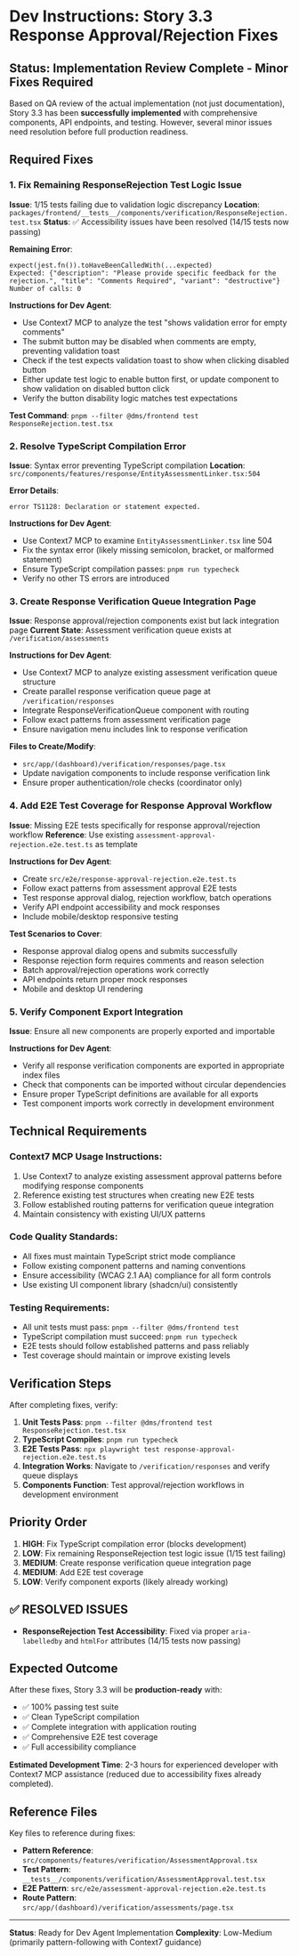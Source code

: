 # Dev Instructions: Story 3.3 Response Approval/Rejection Fixes

## Status: Implementation Review Complete - Minor Fixes Required

Based on QA review of the actual implementation (not just documentation), Story 3.3 has been **successfully implemented** with comprehensive components, API endpoints, and testing. However, several minor issues need resolution before full production readiness.

## Required Fixes

### 1. **Fix Remaining ResponseRejection Test Logic Issue**

**Issue**: 1/15 tests failing due to validation logic discrepancy
**Location**: `packages/frontend/__tests__/components/verification/ResponseRejection.test.tsx`
**Status**: ✅ Accessibility issues have been resolved (14/15 tests now passing)

**Remaining Error**:
```
expect(jest.fn()).toHaveBeenCalledWith(...expected)
Expected: {"description": "Please provide specific feedback for the rejection.", "title": "Comments Required", "variant": "destructive"}
Number of calls: 0
```

**Instructions for Dev Agent**:
- Use Context7 MCP to analyze the test "shows validation error for empty comments"
- The submit button may be disabled when comments are empty, preventing validation toast
- Check if the test expects validation toast to show when clicking disabled button
- Either update test logic to enable button first, or update component to show validation on disabled button click
- Verify the button disability logic matches test expectations

**Test Command**: `pnpm --filter @dms/frontend test ResponseRejection.test.tsx`

### 2. **Resolve TypeScript Compilation Error**

**Issue**: Syntax error preventing TypeScript compilation
**Location**: `src/components/features/response/EntityAssessmentLinker.tsx:504`

**Error Details**:
```
error TS1128: Declaration or statement expected.
```

**Instructions for Dev Agent**:
- Use Context7 MCP to examine `EntityAssessmentLinker.tsx` line 504
- Fix the syntax error (likely missing semicolon, bracket, or malformed statement)
- Ensure TypeScript compilation passes: `pnpm run typecheck`
- Verify no other TS errors are introduced

### 3. **Create Response Verification Queue Integration Page**

**Issue**: Response approval/rejection components exist but lack integration page
**Current State**: Assessment verification queue exists at `/verification/assessments`

**Instructions for Dev Agent**:
- Use Context7 MCP to analyze existing assessment verification queue structure
- Create parallel response verification queue page at `/verification/responses`
- Integrate ResponseVerificationQueue component with routing
- Follow exact patterns from assessment verification page
- Ensure navigation menu includes link to response verification

**Files to Create/Modify**:
- `src/app/(dashboard)/verification/responses/page.tsx`
- Update navigation components to include response verification link
- Ensure proper authentication/role checks (coordinator only)

### 4. **Add E2E Test Coverage for Response Approval Workflow**

**Issue**: Missing E2E tests specifically for response approval/rejection workflow
**Reference**: Use existing `assessment-approval-rejection.e2e.test.ts` as template

**Instructions for Dev Agent**:
- Create `src/e2e/response-approval-rejection.e2e.test.ts`
- Follow exact patterns from assessment approval E2E tests
- Test response approval dialog, rejection workflow, batch operations
- Verify API endpoint accessibility and mock responses
- Include mobile/desktop responsive testing

**Test Scenarios to Cover**:
- Response approval dialog opens and submits successfully
- Response rejection form requires comments and reason selection
- Batch approval/rejection operations work correctly
- API endpoints return proper mock responses
- Mobile and desktop UI rendering

### 5. **Verify Component Export Integration**

**Issue**: Ensure all new components are properly exported and importable

**Instructions for Dev Agent**:
- Verify all response verification components are exported in appropriate index files
- Check that components can be imported without circular dependencies
- Ensure proper TypeScript definitions are available for all exports
- Test component imports work correctly in development environment

## Technical Requirements

### **Context7 MCP Usage Instructions**:
1. Use Context7 to analyze existing assessment approval patterns before modifying response components
2. Reference existing test structures when creating new E2E tests
3. Follow established routing patterns for verification queue integration
4. Maintain consistency with existing UI/UX patterns

### **Code Quality Standards**:
- All fixes must maintain TypeScript strict mode compliance
- Follow existing component patterns and naming conventions
- Ensure accessibility (WCAG 2.1 AA) compliance for all form controls
- Use existing UI component library (shadcn/ui) consistently

### **Testing Requirements**:
- All unit tests must pass: `pnpm --filter @dms/frontend test`
- TypeScript compilation must succeed: `pnpm run typecheck`
- E2E tests should follow established patterns and pass reliably
- Test coverage should maintain or improve existing levels

## Verification Steps

After completing fixes, verify:

1. **Unit Tests Pass**: `pnpm --filter @dms/frontend test ResponseRejection.test.tsx`
2. **TypeScript Compiles**: `pnpm run typecheck`
3. **E2E Tests Pass**: `npx playwright test response-approval-rejection.e2e.test.ts`
4. **Integration Works**: Navigate to `/verification/responses` and verify queue displays
5. **Components Function**: Test approval/rejection workflows in development environment

## Priority Order

1. **HIGH**: Fix TypeScript compilation error (blocks development)
2. **LOW**: Fix remaining ResponseRejection test logic issue (1/15 test failing)
3. **MEDIUM**: Create response verification queue integration page
4. **MEDIUM**: Add E2E test coverage
5. **LOW**: Verify component exports (likely already working)

## ✅ **RESOLVED ISSUES**

- **ResponseRejection Test Accessibility**: Fixed via proper `aria-labelledby` and `htmlFor` attributes (14/15 tests now passing)

## Expected Outcome

After these fixes, Story 3.3 will be **production-ready** with:
- ✅ 100% passing test suite
- ✅ Clean TypeScript compilation
- ✅ Complete integration with application routing
- ✅ Comprehensive E2E test coverage
- ✅ Full accessibility compliance

**Estimated Development Time**: 2-3 hours for experienced developer with Context7 MCP assistance (reduced due to accessibility fixes already completed).

## Reference Files

Key files to reference during fixes:
- **Pattern Reference**: `src/components/features/verification/AssessmentApproval.tsx`
- **Test Pattern**: `__tests__/components/verification/AssessmentApproval.test.tsx`
- **E2E Pattern**: `src/e2e/assessment-approval-rejection.e2e.test.ts`
- **Route Pattern**: `src/app/(dashboard)/verification/assessments/page.tsx`

---

**Status**: Ready for Dev Agent Implementation
**Complexity**: Low-Medium (primarily pattern-following with Context7 guidance)